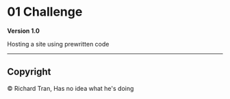 # 01 Challenge

**Version 1.0**

Hosting a site using prewritten code

---

## Copyright ##

© Richard Tran, Has no idea what he's doing